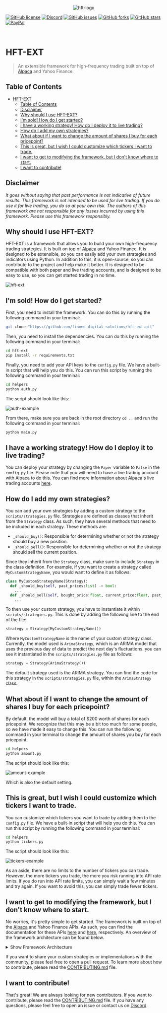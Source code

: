 <p align="center">
  <img alt="hft-logo" src="images/header.png"/>
</p>

  [![GitHub license](https://img.shields.io/github/license/finned-digital-solutions/hft-ext?style=for-the-badge)]()
  [![Discord](https://img.shields.io/discord/1058906255332229140?style=for-the-badge)](https://discord.gg/HeqqWewjea)
  [![GitHub issues](https://img.shields.io/github/issues/finned-digital-solutions/hft-ext?style=for-the-badge)](https://github.com/finned-digital-solutions/hft-ext/issues)
  [![GitHub forks](https://img.shields.io/github/forks/finned-digital-solutions/hft-ext?style=for-the-badge)](https://github.com/finned-digital-solutions/hft-ext/network)
  [![GitHub stars](https://img.shields.io/github/stars/finned-digital-solutions/hft-ext?style=for-the-badge)](https://github.com/finned-digital-solutions/hft-ext/stargazers)
  [![PayPal](https://img.shields.io/badge/Donate-PayPal-blue.svg?style=for-the-badge)](https://www.paypal.com/paypalme/flancast90)

<br>

# HFT-EXT
> An extensible framework for high-frequency trading built on top of [Alpaca](https://alpaca.markets/) and Yahoo Finance.

## Table of Contents
- [HFT-EXT](#hft-ext)
  - [Table of Contents](#table-of-contents)
  - [Disclaimer](#disclaimer)
  - [Why should I use HFT-EXT?](#why-should-i-use-hft-ext)
  - [I'm sold! How do I get started?](#im-sold-how-do-i-get-started)
  - [I have a working strategy! How do I deploy it to live trading?](#i-have-a-working-strategy-how-do-i-deploy-it-to-live-trading)
  - [How do I add my own strategies?](#how-do-i-add-my-own-strategies)
  - [What about if I want to change the amount of shares I buy for each pricepoint?](#what-about-if-i-want-to-change-the-amount-of-shares-i-buy-for-each-pricepoint)
  - [This is great, but I wish I could customize which tickers I want to trade.](#this-is-great-but-i-wish-i-could-customize-which-tickers-i-want-to-trade)
  - [I want to get to modifying the framework, but I don't know where to start.](#i-want-to-get-to-modifying-the-framework-but-i-dont-know-where-to-start)
  - [I want to contribute!](#i-want-to-contribute)


## Disclaimer
_It goes without saying that past performance is not indicative of future results. This framework is not intended to be used for live trading. If you do use it for live trading, you do so at your own risk. The authors of this framework are not responsible for any losses incurred by using this framework. Please use this framework responsibly._

## Why should I use HFT-EXT?
HFT-EXT is a framework that allows you to build your own high-frequency trading strategies. It is built on top of [Alpaca](https://alpaca.markets/) and Yahoo Finance. It is designed to be extensible, so you can easily add your own strategies and indicators using Python. In addition to this, it is open-source, so you can contribute to the project and help make it better. It is designed to be compatible with both paper and live trading accounts, and is designed to be easy to use, so you can get started trading in no time.

![hft-ext](images/example.png)


## I'm sold! How do I get started?
First, you need to install the framework. You can do this by running the following command in your terminal:
```bash
git clone "https://github.com/finned-digital-solutions/hft-ext.git"
```
Then, you need to install the dependencies. You can do this by running the following command in your terminal:
```bash
cd hft-ext
pip install -r requirements.txt
```
Finally, you need to add your API keys to the `config.py` file. We have a built-in script that will help you do this. You can run this script by running the following command in your terminal:
```bash
cd helpers
python auth.py
```
The script should look like this:

![auth-example](images/auth-example.png)


From there, make sure you are back in the root directory ``cd ..`` and run the following command in your terminal:
```bash
python main.py
```

## I have a working strategy! How do I deploy it to live trading?
You can deploy your strategy by changing the `Paper` variable to `False` in the `config.py` file. Please note that you will need to have a live trading account with Alpaca to do this. You can find more information about Alpaca's live trading accounts [here](https://alpaca.markets/docs/trading/account-plans/).


## How do I add my own strategies?
You can add your own strategies by adding a custom strategy to the `scripts/strategies.py` file. Strategies are defined as classes that inherit from the `Strategy` class. As such, they have several methods that need to be included in each strategy. These methods are:
- `_should_buy()`: Responsible for determining whether or not the strategy should buy a new position.
- `_should_sell()`: Responsible for determining whether or not the strategy should sell the current position.

Since they inherit from the `Strategy` class, make sure to include `Strategy` in the class definition. For example, if you want to create a strategy called `MyCustomStrategyName`, you would want to define it as follows:
```python
class MyCustomStrategyName(Strategy):
  def _should_buy(self, past_prices:list) -> bool:
    ...
  def _should_sell(self, bought_price:float, current_price:float, past_prices:list) -> bool:
    ...
```
  
To then use your custom strategy, you have to instantiate it within `scripts/strategies.py`. This is done by adding the following line to the end of the file:
```python
strategy = Strategy(MyCustomStrategyName())
```
Where `MyCustomStrategyName` is the name of your custom strategy class. Currently, the model used is `ArimaStrategy`, which is an ARIMA model that uses the previous day of data to predict the next day's fluctuations. you can see it instantiated in the `scripts/strategies.py` file as follows:
```python
strategy = Strategy(ArimaStrategy())
```

The default strategy used is the ARIMA strategy. You can find the code for this strategy in the `scripts/strategies.py` file, within the `ArimaStrategy` class.


## What about if I want to change the amount of shares I buy for each pricepoint?
By default, the model will buy a total of $200 worth of shares for each pricepoint. We recognize that this may be a bit too much for some people, so we have made it easy to change this. You can run the following command in your terminal to change the amount of shares you buy for each pricepoint:
```bash
cd helpers
python amount.py
```
The script should look like this:

![amount-example](images/amount-example.png)

Which is also the default setting.


## This is great, but I wish I could customize which tickers I want to trade. 
You can customize which tickers you want to trade by adding them to the `config.py` file. We have a built-in script that will help you do this. You can run this script by running the following command in your terminal:
```bash
cd helpers
python tickers.py
```
The script should look like this:

![tickers-example](images/tickers-example.png)

As an aside, there are no limits to the number of tickers you can trade. However, the more tickers you trade, the more you risk running into API rate limits. If you do run into API rate limits, you can simply wait a few minutes and try again. If you want to avoid this, you can simply trade fewer tickers.


## I want to get to modifying the framework, but I don't know where to start.
No worries, it's pretty simple to get started. The framework is built on top of the [Alpaca](https://alpaca.markets/) and Yahoo Finance APIs. As such, you can find the documentation for these APIs [here](https://alpaca.markets/docs/api-documentation/api-v2/) and [here](https://pypi.org/project/yfinance/), respectively. An overview of the framework architecture can be found below.
<details>
  <summary>Show Framework Architecture</summary>
  <pre>
|--+ hft-ext
   |--+ images: Contains images used in the README.md file.
   |--+ scripts: Contains the source code for the framework.
   |  |--+ finned-theme.json: Theme for the GUI using CustomTkinter.
   |  |--+ gui.py: Contains the GUI code.
   |  |--+ strategy.py: Contains the Strategy class and any custom strategies.
   |  |--+ trader.py: Contains the Trader class, and is responsible for trading/portfolio management.
   |--+ utils: Contains utility functions used throughout the framework.
   |  |--+ utils.py: Contains utility functions related to sqlite3.
   |  |--+ notifier.py: Contains the Notifier class, which is responsible for sending update messages between threads (e.g., GUI and Trader).
   |--+ helpers: Contains helper scripts for the framework.
   |  |--+ auth.py: Script for adding API keys to the config.py file.
   |  |--+ amount.py: Script for changing the amount of shares bought for each pricepoint.
   |  |--+ tickers.py: Script for adding tickers to the config.py file.
   |--+ config.py: Contains the configuration variables for the framework.
   |--+ CONTRIBUTING.md
   |--+ LICENSE
   |--+ README.md
   |--+ requirements.txt
   |--+ .gitignore
   |--+ main.py: The main entry point for the framework which calls the GUI and Trader classes.
   </pre>
</details>

If you want to share your custom strategies or implementations with the community, please feel free to open a pull request. To learn more about how to contribute, please read the [CONTRIBUTING.md](CONTRIBUTING.md) file.


## I want to contribute!
That's great! We are always looking for new contributors. If you want to contribute, please read the [CONTRIBUTING.md](CONTRIBUTING.md) file. If you have any questions, please feel free to open an issue or contact us on [Discord](https://discord.gg/HeqqWewjea).



